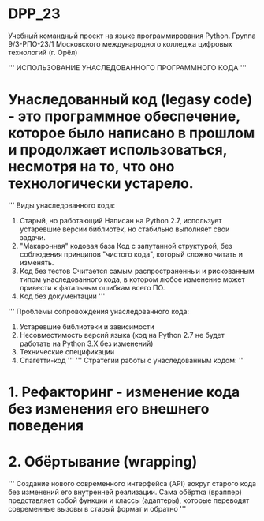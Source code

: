 # DPP_23
Учебный командный проект на языке программирования Python. Группа 9/3-РПО-23/1 Московского международного колледжа цифровых технологий (г. Орёл)

''' ИСПОЛЬЗОВАНИЕ УНАСЛЕДОВАННОГО ПРОГРАММНОГО КОДА '''
# Унаследованный код (legasy code) - это программное обеспечение, которое было написано в прошлом и продолжает использоваться, несмотря на то, что оно технологически устарело.
''' 
Виды унаследованного кода:
1) Старый, но работающий
Написан на Python 2.7, использует устаревшие версии библиотек, но стабильно выполняет свои задачи.
2) "Макаронная" кодовая база
Код с запутанной структурой, без соблюдения принципов "чистого кода", который сложно читать и изменять.
3) Код без тестов
Считается самым распространенныи и рискованным типом унаследованного кода, в котором любое изменение может привести к фатальным ошибкам всего ПО.
4) Код без документации
''' 

''' Проблемы сопровождения унаследованного кода:
1. Устаревшие библиотеки и зависимости
2. Несовместимость версий языка (код на Python 2.7 не будет работать на Python 3.X без изменений)
3. Технические спецификации
4. Спагетти-код
'''
''' Стратегии работы с унаследованным кодом: '''
# 1. Рефакторинг - изменение кода без изменения его внешнего поведения
# 2. Обёртывание (wrapping)
''' Создание нового современного интерфейса (API) вокруг старого кода без изменений его внутренней реализации. Сама обёртка (враппер) представляет собой функции и классы (адаптеры), которые переводят современные вызовы в старый формат и обратно '''
